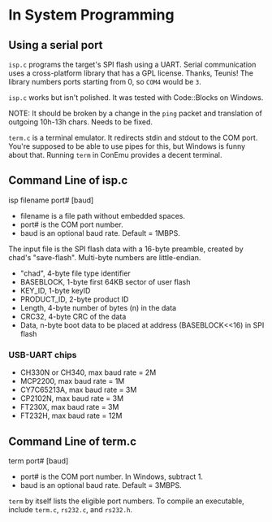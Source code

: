 # In System Programming

## Using a serial port

`isp.c` programs the target's SPI flash using a UART.
Serial communication uses a cross-platform library that has a GPL license. Thanks, Teunis!
The library numbers ports starting from 0, so `COM4` would be `3`.

`isp.c` works but isn't polished. It was tested with Code::Blocks on Windows.

NOTE: It should be broken by a change in the `ping` packet and translation of outgoing 
10h-13h chars. Needs to be fixed.

`term.c` is a terminal emulator. It redirects stdin and stdout to the COM port.
You're supposed to be able to use pipes for this, but Windows is funny about that.
Running `term` in ConEmu provides a decent terminal.

## Command Line of isp.c

isp filename port# \[baud]

- filename is a file path without embedded spaces.
- port# is the COM port number.
- baud is an optional baud rate. Default = 1MBPS.

The input file is the SPI flash data with a 16-byte preamble, created by chad's "save-flash".
Multi-byte numbers are little-endian.

- "chad", 4-byte file type identifier
- BASEBLOCK, 1-byte first 64KB sector of user flash
- KEY_ID, 1-byte keyID
- PRODUCT_ID, 2-byte product ID
- Length, 4-byte number of bytes (n) in the data
- CRC32, 4-byte CRC of the data
- Data, n-byte boot data to be placed at address (BASEBLOCK<<16) in SPI flash

### USB-UART chips

- CH330N or CH340, max baud rate = 2M
- MCP2200, max baud rate = 1M
- CY7C65213A, max baud rate = 3M
- CP2102N, max baud rate = 3M
- FT230X, max baud rate = 3M
- FT232H, max baud rate = 12M

## Command Line of term.c

term port# \[baud]

- port# is the COM port number. In Windows, subtract 1.
- baud is an optional baud rate. Default = 3MBPS.

`term` by itself lists the eligible port numbers.
To compile an executable, include `term.c`, `rs232.c`, and `rs232.h`.

